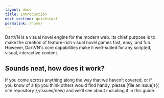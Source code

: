 ```yaml
---
layout: docs
title: Introduction
next_section: quickstart
permalink: /home/
---
```


DartVN is a visual novel engine for the modern web.  Its chief purpose is to make
the creation of feature-rich visual novel games fast, easy, and fun.  However, 
DartVN's core capabilities make it well-suited for any scripted, visual, interactive 
content.

## Sounds neat, how does it work?



If you come across anything along the way that we haven’t covered, or if you
know of a tip you think others would find handy, please [file an
issue]({{ site.repository }}/issues/new) and we’ll see about
including it in this guide.
